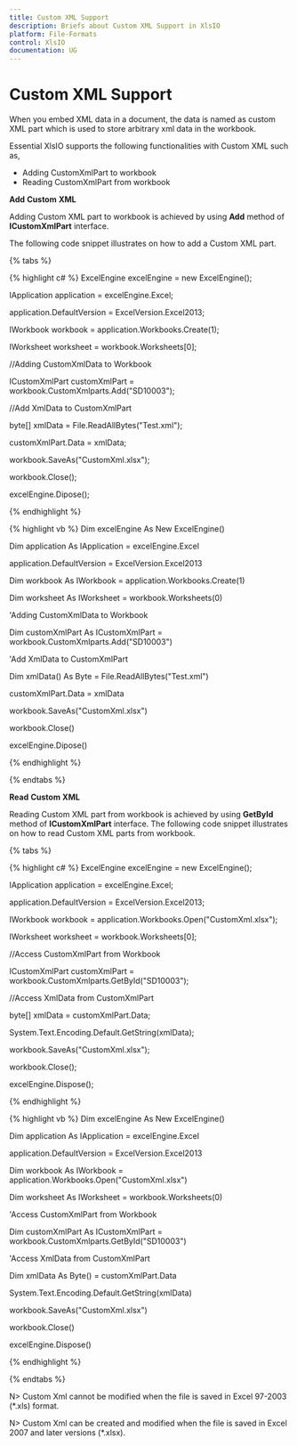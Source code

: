 ```yaml
---
title: Custom XML Support
description: Briefs about Custom XML Support in XlsIO
platform: File-Formats
control: XlsIO
documentation: UG
---
```

# Custom XML Support

When you embed XML data in a document, the data is named as custom XML part which is used to store arbitrary xml data in the workbook. 

Essential XlsIO supports the following functionalities with Custom XML such as,

* Adding CustomXmlPart to workbook
* Reading CustomXmlPart from workbook 

**Add** **Custom** **XML** 

Adding Custom XML part to workbook is achieved by using **Add** method of **ICustomXmlPart** interface. 

The following code snippet illustrates on how to add a Custom XML part.

{% tabs %}  

{% highlight c# %}
ExcelEngine excelEngine = new ExcelEngine();

IApplication application = excelEngine.Excel;

application.DefaultVersion = ExcelVersion.Excel2013;

IWorkbook workbook = application.Workbooks.Create(1);

IWorksheet worksheet = workbook.Worksheets[0];

//Adding CustomXmlData to Workbook

ICustomXmlPart customXmlPart = workbook.CustomXmlparts.Add("SD10003");

//Add XmlData to CustomXmlPart

byte[] xmlData = File.ReadAllBytes("Test.xml");

customXmlPart.Data = xmlData;

workbook.SaveAs("CustomXml.xlsx");

workbook.Close();

excelEngine.Dipose();



{% endhighlight %}

{% highlight vb %}
Dim excelEngine As New ExcelEngine()

Dim application As IApplication = excelEngine.Excel

application.DefaultVersion = ExcelVersion.Excel2013

Dim workbook As IWorkbook = application.Workbooks.Create(1)

Dim worksheet As IWorksheet = workbook.Worksheets(0)

'Adding CustomXmlData to Workbook

Dim customXmlPart As ICustomXmlPart = workbook.CustomXmlparts.Add("SD10003")

'Add XmlData to CustomXmlPart

Dim xmlData() As Byte = File.ReadAllBytes("Test.xml")

customXmlPart.Data = xmlData

workbook.SaveAs("CustomXml.xlsx")

workbook.Close()

excelEngine.Dipose()



{% endhighlight %}

  {% endtabs %}  

**Read** **Custom** **XML** 

Reading Custom XML part from workbook is achieved by using **GetById** method of **ICustomXmlPart** interface. The following code snippet illustrates on how to read Custom XML parts from workbook.

{% tabs %}  

{% highlight c# %}
ExcelEngine excelEngine = new ExcelEngine();

IApplication application = excelEngine.Excel;

application.DefaultVersion = ExcelVersion.Excel2013;

IWorkbook workbook = application.Workbooks.Open("CustomXml.xlsx");

IWorksheet worksheet = workbook.Worksheets[0];

//Access CustomXmlPart from Workbook

ICustomXmlPart customXmlPart = workbook.CustomXmlparts.GetById("SD10003");

//Access XmlData from CustomXmlPart

byte[] xmlData = customXmlPart.Data;

System.Text.Encoding.Default.GetString(xmlData);



workbook.SaveAs("CustomXml.xlsx");

workbook.Close();

excelEngine.Dispose();



{% endhighlight %}

{% highlight vb %}
Dim excelEngine As New ExcelEngine()

Dim application As IApplication = excelEngine.Excel

application.DefaultVersion = ExcelVersion.Excel2013

Dim workbook As IWorkbook = application.Workbooks.Open("CustomXml.xlsx")

Dim worksheet As IWorksheet = workbook.Worksheets(0)

'Access CustomXmlPart from Workbook

Dim customXmlPart As ICustomXmlPart = workbook.CustomXmlparts.GetById("SD10003")

'Access XmlData from CustomXmlPart

Dim xmlData As Byte() = customXmlPart.Data

System.Text.Encoding.Default.GetString(xmlData)

workbook.SaveAs("CustomXml.xlsx")

workbook.Close()

excelEngine.Dispose()



{% endhighlight %}

  {% endtabs %}  

N> Custom Xml cannot be modified when the file is saved in Excel 97-2003 (*.xls) format.

N> Custom Xml can be created and modified when the file is saved in Excel 2007 and later versions (*.xlsx).


